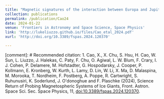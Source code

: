 ```yaml
---
title: "Magnetic signatures of the interaction between Europa and Jupiter’s magnetosphere during the Juno flyby"
collection: publications
permalink: /publication/Cao24
date: 2024-01-22
venue: 'Frontiers in Astronomy and Space Science, Space Physics'
link: 'http://lukeliuzzo.github.io/files/Cao_etal_2024.pdf'
xurl: 'http://doi.org/10.3389/fspas.2024.120370'

---
```


[comment]: # Recommended citation: 1.	Cao, X., X. Chu, S. Hsu, H. Cao, W. Sun, L. Liuzzo, J. Halekas, C. Paty, F. Chu, O. Agiwal, L. W. Blum, F. Crary, I. J. Cohen, P. Delamere, M. Hofstadter, G. Hospodarsky, J. Cooper, P. Kollmann, E. Kronberg, W. Kurth, L. Lamy, D. Lin, W. Li, X. Ma, D. Malaspina, M. Morooka, T. Nordheim, F. Postberg, A. Poppe, R. Cartwright, S. Ruhunusiri, K. Soderlund, J. O'donoghue and F. Plaschke (2024), Science Return of Probing Magnetospheric Systems of Ice Giants, Front. Astron. Space Sci. Sec. Space Physics, 11, [doi:10.3389/fspas.2024.120370](https://doi.org/10.3389/fspas.2024.120370).
